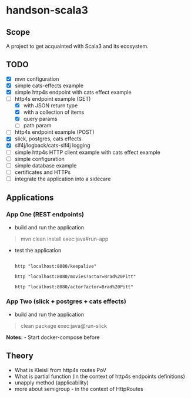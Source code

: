 # handson-scala3

## Scope

 A project to get acquainted with Scala3 and its ecosystem.

## TODO

- [x] mvn configuration
- [x] simple cats-effects example
- [x] simple http4s endpoint with cats effect example
- [ ] http4s endpoint example (GET)
  - [x] with JSON return type
  - [x] with a collection of items
  - [x] query params
  - [ ] path param
- [ ] http4s endpoint example (POST)
- [x] slick, postgres, cats effects
- [x] slf4j/logback/cats-slf4j logging
- [ ] simple http4s HTTP client example with cats effect example
- [ ] simple configuration
- [ ] simple database example
- [ ] certificates and HTTPs
- [ ] integrate the application into a sidecare

## Applications


### App One (REST endpoints)

- build and run the application

> mvn clean install exec:java#run-app

- test the application

  ```shell

  http "localhost:8080/keepalive"

  http "localhost:8080/movies?actor=Brad%20Pitt"

  http "localhost:8080/actor?actor=Brad%20Pitt"

  ```

### App Two (slick + postgres + cats effects)

- build and run the application

> clean package exec:java@run-slick

  **Notes**:
    - Start docker-compose before


## Theory

- What is Kleisli from http4s routes PoV
- What is partial function (in the context of http4s endpoints definitions)
- unapply method (applicability)
- more about semigroup - in the context of HttpRoutes
